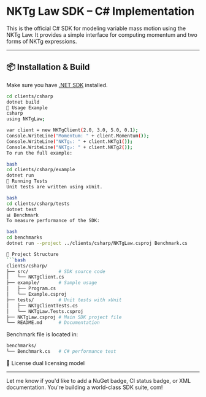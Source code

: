 # NKTg Law SDK – C# Implementation

This is the official C# SDK for modeling variable mass motion using the NKTg Law. It provides a simple interface for computing momentum and two forms of NKTg expressions.

---

## 📦 Installation & Build

Make sure you have [.NET SDK](https://dotnet.microsoft.com/en-us/download) installed.

```bash
cd clients/csharp
dotnet build
🚀 Usage Example
csharp
using NKTgLaw;

var client = new NKTgClient(2.0, 3.0, 5.0, 0.1);
Console.WriteLine("Momentum: " + client.Momentum());
Console.WriteLine("NKTg₁: " + client.NKTg1());
Console.WriteLine("NKTg₂: " + client.NKTg2());
To run the full example:

bash
cd clients/csharp/example
dotnet run
🧪 Running Tests
Unit tests are written using xUnit.

bash
cd clients/csharp/tests
dotnet test
📊 Benchmark
To measure performance of the SDK:

bash
cd benchmarks
dotnet run --project ../clients/csharp/NKTgLaw.csproj Benchmark.cs

📁 Project Structure
```bash
clients/csharp/
├── src/           # SDK source code
│   └── NKTgClient.cs
├── example/       # Sample usage
│   ├── Program.cs
│   └── Example.csproj
├── tests/         # Unit tests with xUnit
│   ├── NKTgClientTests.cs
│   └── NKTgLaw.Tests.csproj
├── NKTgLaw.csproj # Main SDK project file
└── README.md      # Documentation
```
Benchmark file is located in:

```bash
benchmarks/
└── Benchmark.cs   # C# performance test
```
📖 License
dual licensing model


---

Let me know if you'd like to add a NuGet badge, CI status badge, or XML documentation. You're building a world-class SDK suite, com!
